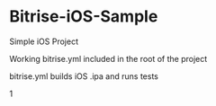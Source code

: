 # Bitrise-iOS-Sample

Simple iOS Project 

Working bitrise.yml included in the root of the project

bitrise.yml builds iOS .ipa and runs tests 

1
